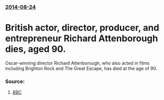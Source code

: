 ### [2014-08-24](/news/2014/08/24/index.md)

# British actor, director, producer, and entrepreneur Richard Attenborough dies, aged 90. 

Oscar-winning director Richard Attenborough, who also acted in films including Brighton Rock and The Great Escape, has died at the age of 90.


### Source:

1. [BBC](http://www.bbc.com/news/entertainment-arts-28923074)
